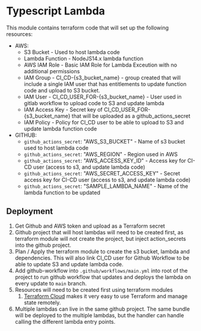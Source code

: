 # Typescript Lambda
This module contains terraform code that will set up the following resources:

* AWS:
  * S3 Bucket - Used to host lambda code
  * Lambda Function - NodeJS14.x lambda function
  * AWS IAM Role - Basic IAM Role for Lambda Exceution with no additional permissions
  * IAM Group - CI_CD-{s3_bucket_name} - group created that will include a single IAM user that has entitlements to update function code and upload to S3 bucket.
  * IAM User - CI_CD_USER_FOR-{s3_bucket_name} - User used in gitlab workflow to upload code to S3 and update lambda
  * IAM Access Key - Secret key of CI_CD_USER_FOR-{s3_bucket_name} that will be uploaded as a github_actions_secret
  * IAM Policy - Policy for CI_CD user to be able to upload to S3 and update lambda function code
* GITHUB:
  * `github_actions_secret`: "AWS_S3_BUCKET" - Name of s3 bucket used to host lambda code
  * `github_actions_secret`: "AWS_REGION" - Region used in AWS  
  * `github_actions_secret`: "AWS_ACCESS_KEY_ID" - Access key for CI-CD user (access to s3, and update lambda code)
  * `github_actions_secret`: "AWS_SECRET_ACCESS_KEY" - Secret access key for CI-CD user (access to s3, and update lambda code)
  * `github_actions_secret`: "SAMPLE_LAMBDA_NAME" - Name of the lambda function to be updated

## Deployment
1. Get Github and AWS token and upload as a Terraform secret
2. Github project that will host lambdas will need to be created first, as terraform module will not create the project, but inject action_secrets into the github project.
3. Plan / Apply the terraform module to create the s3 bucket, lambda and dependencies. This will also link CI_CD user for Github Workflow to be able to update S3 and update lambda code.
4. Add github-workflow into `.github/workflows/main.yml` into root of the project to run github workflow that updates and deploys the lambda on every update to `main` branch.
5. Resources will need to be created first using terraform modules
   1. [Terraform Cloud](https://www.terraform.io/cloud) makes it very easy to use Terraform and manage state remotely.
6. Multiple lambdas can live in the same github project. The same bundle will be deployed to the multiple lambdas, but the handler can handle calling the different lambda entry points.
